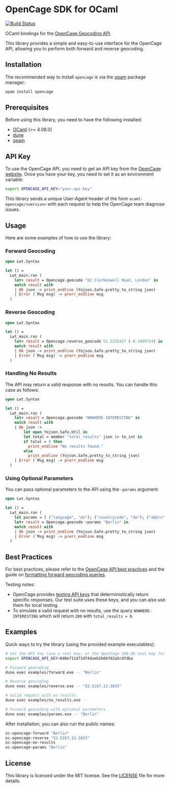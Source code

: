# OpenCage SDK for OCaml

[![Build Status](https://github.com/geonot/opencage-ocaml/actions/workflows/ci.yml/badge.svg)](https://github.com/geonot/opencage-ocaml/actions/workflows/ci.yml)

OCaml bindings for the [OpenCage Geocoding API](https://opencagedata.com).

This library provides a simple and easy-to-use interface for the OpenCage API, allowing you to perform both forward and reverse geocoding.

## Installation

The recommended way to install `opencage` is via the [opam](https://opam.ocaml.org) package manager:

```bash
opam install opencage
```

## Prerequisites

Before using this library, you need to have the following installed:

* [OCaml](https://ocaml.org/docs/install.html) (>= 4.08.0)
* [dune](https://dune.build)
* [opam](https://opam.ocaml.org/doc/Install.html)

## API Key

To use the OpenCage API, you need to get an API key from the [OpenCage website](https://opencagedata.com/users/sign_up). Once you have your key, you need to set it as an environment variable:

```bash
export OPENCAGE_API_KEY="your-api-key"
```

This library sends a unique User-Agent header of the form `ocaml-opencage/<version>` with each request to help the OpenCage team diagnose issues.

## Usage

Here are some examples of how to use the library:

### Forward Geocoding

```ocaml
open Lwt.Syntax

let () =
  Lwt_main.run (
    let+ result = Opencage.geocode "82 Clerkenwell Road, London" in
    match result with
    | Ok json -> print_endline (Yojson.Safe.pretty_to_string json)
    | Error (`Msg msg) -> prerr_endline msg
  )
```

### Reverse Geocoding

```ocaml
open Lwt.Syntax

let () =
  Lwt_main.run (
    let+ result = Opencage.reverse_geocode 51.5235427 (-0.1099724) in
    match result with
    | Ok json -> print_endline (Yojson.Safe.pretty_to_string json)
    | Error (`Msg msg) -> prerr_endline msg
  )
```

### Handling No Results

The API may return a valid response with no results. You can handle this case as follows:

```ocaml
open Lwt.Syntax

let () =
  Lwt_main.run (
    let+ result = Opencage.geocode "NOWHERE-INTERESTING" in
    match result with
    | Ok json ->
        let open Yojson.Safe.Util in
        let total = member "total_results" json |> to_int in
        if total = 0 then
          print_endline "No results found."
        else
          print_endline (Yojson.Safe.pretty_to_string json)
    | Error (`Msg msg) -> prerr_endline msg
  )
```

### Using Optional Parameters

You can pass optional parameters to the API using the `~params` argument:

```ocaml
open Lwt.Syntax

let () =
  Lwt_main.run (
    let params = [ ("language", "de"); ("countrycode", "de"); ("abbrv", "1") ] in
    let+ result = Opencage.geocode ~params "Berlin" in
    match result with
    | Ok json -> print_endline (Yojson.Safe.pretty_to_string json)
    | Error (`Msg msg) -> prerr_endline msg
  )
```

## Best Practices

For best practices, please refer to the [OpenCage API best practices](https://opencagedata.com/api#bestpractices) and the guide on [formatting forward geocoding queries](https://opencagedata.com/guides/how-to-format-your-geocoding-query).

Testing notes:

- OpenCage provides [testing API keys](https://opencagedata.com/api#testingkeys) that deterministically return specific responses. Our test suite uses these keys, and you can also use them for local testing.
- To simulate a valid request with no results, use the query `NOWHERE-INTERESTING` which will return `200` with `total_results = 0`.

## Examples

Quick ways to try the library (using the provided example executables):

```bash
# Set the API key (use a real key, or the OpenCage 200-OK test key for demos)
export OPENCAGE_API_KEY=6d0e711d72d74daeb2b0bfd2a5cdfdba

# Forward geocoding
dune exec examples/forward.exe -- "Berlin"

# Reverse geocoding
dune exec examples/reverse.exe -- "52.5167,13.3833"

# Valid request with no results
dune exec examples/no_results.exe --

# Forward geocoding with optional parameters
dune exec examples/params.exe -- "Berlin"
```

After installation, you can also run the public names:

```bash
oc-opencage-forward "Berlin"
oc-opencage-reverse "52.5167,13.3833"
oc-opencage-no-results
oc-opencage-params "Berlin"
```

## License

This library is licensed under the MIT license. See the [LICENSE](LICENSE) file for more details.
